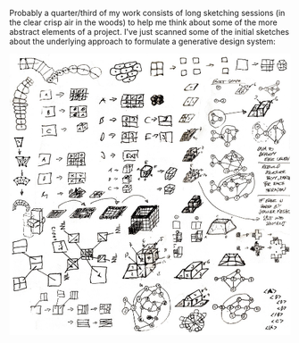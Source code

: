 Probably a quarter/third of my work consists of long sketching sessions (in the clear crisp air in the woods) to help me think about some of the more abstract elements of a project. I've just scanned some of the initial sketches about the underlying approach to formulate a generative design system:

![Initial sketches](../project_images/20140205-sketches.jpg?raw=true "Initial sketches")
